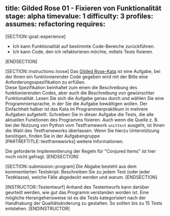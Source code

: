 title: Gilded Rose 01 - Fixieren von Funktionalität
stage: alpha
timevalue: 1
difficulty: 3
profiles:
assumes: refactoring
requires:
---
[SECTION::goal::experience]

- Ich kann Funktionalität auf bestimmte Code-Bereiche zurückführen.
- Ich kann Code, den ich refaktorieren möchte, mittels Tests fixieren.

[ENDSECTION]

[SECTION::instructions::loose]
Das [Gilded Rose-Kata](https://github.com/emilybache/GildedRose-Refactoring-Kata/tree/main) ist 
eine Aufgabe, bei der Ihnen ein funktionierender Code gegeben wird mit der Bitte eine 
Anforderungsspezifikation zu erfüllen.  
Diese Spezifikation beinhaltet zum einen die Beschreibung des funktionierenden Codes, aber auch 
die Beschreibung von gewünschter Funktionalität. 
Lesen Sie sich die Aufgabe genau durch und wählen Sie eine Programmiersprache, in der Sie die 
Aufgabe bewältigen wollen.
Der Einfachheit halber ist das Kata im Programmierpraktikum in mehrere Aufgaben aufgeteilt.
Schreiben Sie in dieser Aufgabe die Tests, die alle aktuellen Funktionen des Programms fixieren.
Auch wenn die Quelle z. B. bei der Nutzung von Python vom Testframework `unittest` ausgeht, ist 
Ihnen die Wahl des Testframeworks überlassen.
Wenn Sie hierzu Unterstützung benötigen, finden Sie in der Aufgabengruppe [PARTREFTITLE::testframeworks]
weitere Informationen.

Die geforderte Implementierung der Regeln für "Conjured Items" ist hier noch nicht gefragt. 
[ENDSECTION]

[SECTION::submission::program]
Die Abgabe besteht aus dem kommentierten Testskript.
Beschreiben Sie zu jedem Test (oder jeder Testklasse), welche Fälle abgedeckt werden und warum.
[ENDSECTION]

[INSTRUCTOR::Testentwurf]
Anhand des Testentwurfs kann darüber geurteilt werden, wie gut das Programm verstanden 
worden ist.
Eine mögliche Herangehensweise ist es die Tests kategorisiert nach der Handhabung der 
Qualitätsänderung zu gestalten. 
So sollten bis zu 15 Tests entstehen.
[ENDINSTRUCTOR]